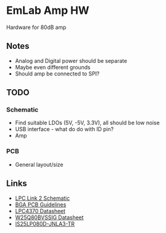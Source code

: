 # EmLab Amp HW
Hardware for 80dB amp

## Notes
- Analog and Digital power should be separate
- Maybe even different grounds
- Should amp be connected to SPI?

## TODO
### Schematic
- Find suitable LDOs (5V, -5V, 3.3V), all should be low noise
- USB interface - what do do with ID pin?
- Amp

### PCB
- General layout/size

## Links
- [LPC Link 2 Schematic](https://www.nxp.com/downloads/en/schematics/LPC-Link2-SCH.pdf)
- [BGA PCB Guidelines](https://www.nxp.com/docs/en/application-note/AN10778.pdf)
- [LPC4370 Datasheet](https://www.nxp.com/docs/en/data-sheet/LPC4370.pdf)
- [W25Q80BVSSIG Datasheet](https://openwrt.org/_media/media/datasheets/flash/w25q80bv.pdf)
- [IS25LP080D-JNLA3-TR](https://cz.mouser.com/ProductDetail/ISSI/IS25LP080D-JNLA3-TR?qs=sGAEpiMZZMuIiYGg9i1FDOSOPk6CUsSSrSt5PkokTOpe%2F19c4PAU8Q%3D%3D)
